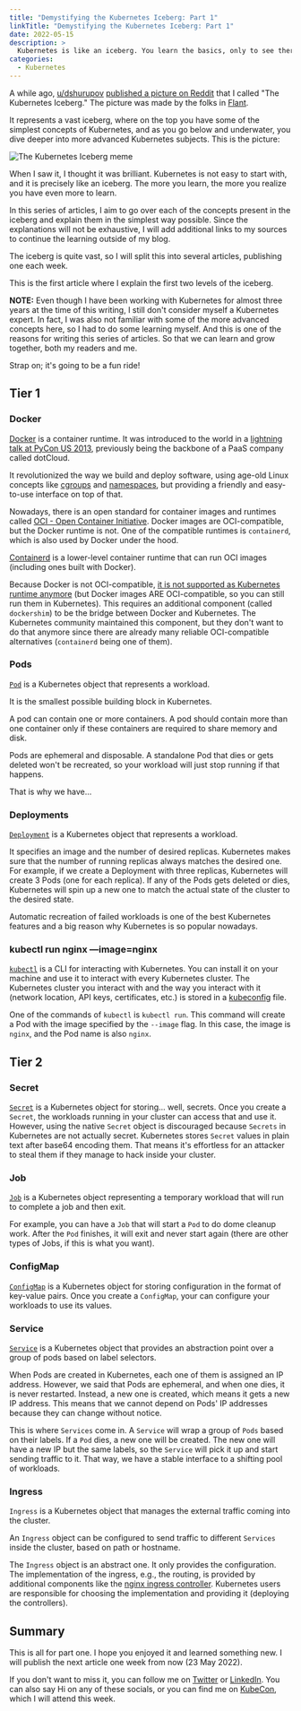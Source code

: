 ```yaml
---
title: "Demystifying the Kubernetes Iceberg: Part 1"
linkTitle: "Demystifying the Kubernetes Iceberg: Part 1"
date: 2022-05-15
description: >
  Kubernetes is like an iceberg. You learn the basics, only to see there is a lot more to learn. The more you learn, the more you see there is to know. This article explains all the concepts listed in the "Kubernetes Iceberg" meme from Reddit.
categories:
  - Kubernetes
---
```


A while ago, [u/dshurupov](https://www.reddit.com/user/dshurupov/) [published a picture on Reddit](https://www.reddit.com/r/kubernetes/comments/u9b95u/kubernetes_iceberg_the_bigger_picture_of_what_you/) that I called "The Kubernetes Iceberg."
The picture was made by the folks in [Flant](https://flant.com/).

It represents a vast iceberg, where on the top you have some of the simplest concepts of Kubernetes, and as you go below and underwater, you dive deeper into more advanced Kubernetes subjects.
This is the picture:

![The Kubernetes Iceberg meme](/images/kubernetes-iceberg.png)

When I saw it, I thought it was brilliant.
Kubernetes is not easy to start with, and it is precisely like an iceberg.
The more you learn, the more you realize you have even more to learn.

In this series of articles, I aim to go over each of the concepts present in the iceberg and explain them in the simplest way possible.
Since the explanations will not be exhaustive, I will add additional links to my sources to continue the learning outside of my blog.

The iceberg is quite vast, so I will split this into several articles, publishing one each week.

This is the first article where I explain the first two levels of the iceberg.

**NOTE:** Even though I have been working with Kubernetes for almost three years at the time of this writing, I still don't consider myself a Kubernetes expert.
In fact, I was also not familiar with some of the more advanced concepts here, so I had to do some learning myself.
And this is one of the reasons for writing this series of articles.
So that we can learn and grow together, both my readers and me.

Strap on; it's going to be a fun ride!

## Tier 1

### Docker

[Docker](https://www.docker.com/) is a container runtime.
It was introduced to the world in a [lightning talk at PyCon US 2013](https://youtu.be/wW9CAH9nSLs), previously being the backbone of a PaaS company called dotCloud.

It revolutionized the way we build and deploy software, using age-old Linux concepts like [cgroups](https://man7.org/linux/man-pages/man7/cgroups.7.html) and [namespaces](https://man7.org/linux/man-pages/man7/namespaces.7.html), but providing a friendly and easy-to-use interface on top of that.

Nowadays, there is an open standard for container images and runtimes called [OCI - Open Container Initiative](https://opencontainers.org/).
Docker images are OCI-compatible, but the Docker runtime is not.
One of the compatible runtimes is `containerd`, which is also used by Docker under the hood.

[Containerd](https://containerd.io/) is a lower-level container runtime that can run OCI images (including ones built with Docker).

Because Docker is not OCI-compatible, [it is not supported as Kubernetes runtime anymore](https://kubernetes.io/blog/2022/02/17/dockershim-faq/) (but Docker images ARE OCI-compatible, so you can still run them in Kubernetes).
This requires an additional component (called `dockershim`) to be the bridge between Docker and Kubernetes.
The Kubernetes community maintained this component, but they don't want to do that anymore since there are already many reliable OCI-compatible alternatives (`containerd` being one of them).

### Pods

[`Pod`](https://kubernetes.io/docs/concepts/workloads/pods/) is a Kubernetes object that represents a workload.

It is the smallest possible building block in Kubernetes.

A pod can contain one or more containers.
A pod should contain more than one container only if these containers are required to share memory and disk.

Pods are ephemeral and disposable.
A standalone Pod that dies or gets deleted won't be recreated, so your workload will just stop running if that happens.

That is why we have...

### Deployments

[`Deployment`](https://kubernetes.io/docs/concepts/workloads/controllers/deployment/) is a Kubernetes object that represents a workload.

It specifies an image and the number of desired replicas.
Kubernetes makes sure that the number of running replicas always matches the desired one.
For example, if we create a Deployment with three replicas, Kubernetes will create 3 Pods (one for each replica).
If any of the Pods gets deleted or dies, Kubernetes will spin up a new one to match the actual state of the cluster to the desired state.

Automatic recreation of failed workloads is one of the best Kubernetes features and a big reason why Kubernetes is so popular nowadays.

### kubectl run nginx —image=nginx

[`kubectl`](https://kubernetes.io/docs/tasks/tools/#kubectl) is a CLI for interacting with Kubernetes.
You can install it on your machine and use it to interact with every Kubernetes cluster.
The Kubernetes cluster you interact with and the way you interact with it (network location, API keys, certificates, etc.) is stored in a [kubeconfig](https://kubernetes.io/docs/concepts/configuration/organize-cluster-access-kubeconfig/) file.

One of the commands of `kubectl` is `kubectl run`.
This command will create a Pod with the image specified by the `--image` flag.
In this case, the image is `nginx`, and the Pod name is also `nginx`.

## Tier 2

### Secret

[`Secret`](https://kubernetes.io/docs/concepts/configuration/secret/) is a Kubernetes object for storing... well, secrets.
Once you create a `Secret`, the workloads running in your cluster can access that and use it.
However, using the native `Secret` object is discouraged because `Secrets` in Kubernetes are not actually secret.
Kubernetes stores `Secret` values in plain text after base64 encoding them.
That means it's effortless for an attacker to steal them if they manage to hack inside your cluster.

### Job

[`Job`](https://kubernetes.io/docs/concepts/workloads/controllers/job/) is a Kubernetes object representing a temporary workload that will run to complete a job and then exit.

For example, you can have a `Job` that will start a `Pod` to do dome cleanup work.
After the `Pod` finishes, it will exit and never start again (there are other types of Jobs, if this is what you want).

### ConfigMap

[`ConfigMap`](https://kubernetes.io/docs/concepts/configuration/configmap/) is a Kubernetes object for storing configuration in the format of key-value pairs.
Once you create a `ConfigMap`, your can configure your workloads to use its values.

### Service

[`Service`](https://kubernetes.io/docs/concepts/services-networking/service/) is a Kubernetes object that provides an abstraction point over a group of pods based on label selectors.

When Pods are created in Kubernetes, each one of them is assigned an IP address. However, we said that Pods are ephemeral, and when one dies, it is never restarted. Instead, a new one is created, which means it gets a new IP address. This means that we cannot depend on Pods' IP addresses because they can change without notice.

This is where `Services` come in. A `Service` will wrap a group of `Pods` based on their labels. If a `Pod` dies, a new one will be created. The new one will have a new IP but the same labels, so the `Service` will pick it up and start sending traffic to it. That way, we have a stable interface to a shifting pool of workloads.

### Ingress

`Ingress` is a Kubernetes object that manages the external traffic coming into the cluster.

An `Ingress` object can be configured to send traffic to different `Services` inside the cluster, based on path or hostname.

The `Ingress` object is an abstract one. It only provides the configuration. The implementation of the ingress, e.g., the routing, is provided by additional components like the [nginx ingress controller](https://kubernetes.github.io/ingress-nginx/). Kubernetes users are responsible for choosing the implementation and providing it (deploying the controllers).

## Summary

This is all for part one.
I hope you enjoyed it and learned something new.
I will publish the next article one week from now (23 May 2022).

If you don't want to miss it, you can follow me on [Twitter](https://twitter.com/a_sankov) or [LinkedIn](https://www.linkedin.com/in/asankov/).
You can also say Hi on any of these socials, or you can find me on [KubeCon](https://events.linuxfoundation.org/kubecon-cloudnativecon-europe/), which I will attend this week.
